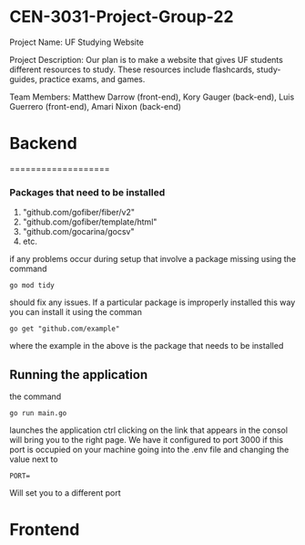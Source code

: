 # CEN-3031-Project-Group-22

Project Name: UF Studying Website

Project Description: Our plan is to make a website that gives UF students different resources to study. These resources include flashcards, study-guides, practice exams, and games. 

Team Members: Matthew Darrow (front-end), Kory Gauger (back-end), Luis Guerrero (front-end), Amari Nixon (back-end)


# Backend
===================
### Packages that need to be installed
1. "github.com/gofiber/fiber/v2"
2. "github.com/gofiber/template/html"
3. "github.com/gocarina/gocsv"
4. etc.

if any problems occur during setup that involve a package missing using the command
```
go mod tidy
```
should fix any issues. If a particular package is improperly installed this way you can install it using the comman
```
go get "github.com/example"
```
where the example in the above is the package that needs to be installed

## Running the application
the command
```
go run main.go
```
launches the application
ctrl clicking on the link that appears in the consol will bring you to the right page. 
We have it configured to port 3000 if this port is occupied on your machine going into the .env file and changing the value next to 
```
PORT=
```
Will set you to a different port

# Frontend

